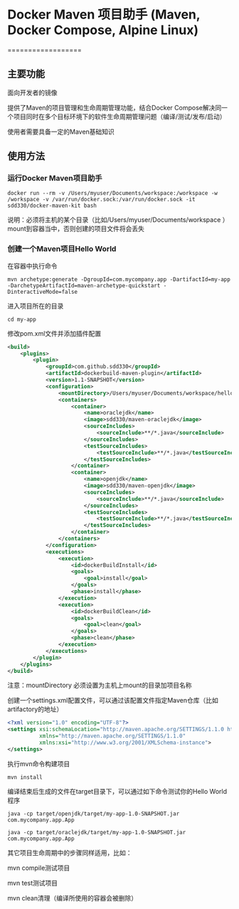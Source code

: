 # Docker Maven 项目助手 (Maven, Docker Compose, Alpine Linux)
==================

## 主要功能 ##

面向开发者的镜像

提供了Maven的项目管理和生命周期管理功能，结合Docker Compose解决同一个项目同时在多个目标环境下的软件生命周期管理问题（编译/测试/发布/启动）

使用者需要具备一定的Maven基础知识

## 使用方法 ##

### 运行Docker Maven项目助手 ###
```shell
docker run --rm -v /Users/myuser/Documents/workspace:/workspace -w /workspace -v /var/run/docker.sock:/var/run/docker.sock -it sdd330/docker-maven-kit bash
```

说明：必须将主机的某个目录（比如/Users/myuser/Documents/workspace
 ）mount到容器当中，否则创建的项目文件将会丢失

### 创建一个Maven项目Hello World ###

在容器中执行命令
```shell
mvn archetype:generate -DgroupId=com.mycompany.app -DartifactId=my-app -DarchetypeArtifactId=maven-archetype-quickstart -DinteractiveMode=false
```

进入项目所在的目录
```shell
cd my-app
```

修改pom.xml文件并添加插件配置
```xml
<build>
	<plugins>
		<plugin>
			<groupId>com.github.sdd330</groupId>
			<artifactId>dockerbuild-maven-plugin</artifactId>
			<version>1.1-SNAPSHOT</version>
			<configuration>
				<mountDirectory>/Users/myuser/Documents/workspace/hello</mountDirectory>
				<containers>
					<container>
						<name>oraclejdk</name>
						<image>sdd330/maven-oraclejdk</image>
						<sourceIncludes>
							<sourceInclude>**/*.java</sourceInclude>
						</sourceIncludes>
						<testSourceIncludes>
							<testSourceInclude>**/*.java</testSourceInclude>
						</testSourceIncludes>
					</container>
					<container>
						<name>openjdk</name>
						<image>sdd330/maven-openjdk</image>
						<sourceIncludes>
							<sourceInclude>**/*.java</sourceInclude>
						</sourceIncludes>
						<testSourceIncludes>
							<testSourceInclude>**/*.java</testSourceInclude>
						</testSourceIncludes>
					</container>
				</containers>
			</configuration>
			<executions>
				<execution>
					<id>dockerBuildInstall</id>
					<goals>
						<goal>install</goal>
					</goals>
					<phase>install</phase>
				</execution>
				<execution>
					<id>dockerBuildClean</id>
					<goals>
						<goal>clean</goal>
					</goals>
					<phase>clean</phase>
				</execution>
			</executions>
		</plugin>
	</plugins>
</build>
```

注意：mountDirectory 必须设置为主机上mount的目录加项目名称

创建一个settings.xml配置文件，可以通过该配置文件指定Maven仓库（比如artifactory的地址）
```xml
<?xml version="1.0" encoding="UTF-8"?>
<settings xsi:schemaLocation="http://maven.apache.org/SETTINGS/1.1.0 http://maven.apache.org/xsd/settings-1.1.0.xsd"
          xmlns="http://maven.apache.org/SETTINGS/1.1.0"
          xmlns:xsi="http://www.w3.org/2001/XMLSchema-instance">
</settings>
```

执行mvn命令构建项目
```shell
mvn install
```

编译结束后生成的文件在target目录下，可以通过如下命令测试你的Hello World程序
```shell
java -cp target/openjdk/target/my-app-1.0-SNAPSHOT.jar com.mycompany.app.App
```
```shell
java -cp target/oraclejdk/target/my-app-1.0-SNAPSHOT.jar com.mycompany.app.App
```

其它项目生命周期中的步骤同样适用，比如：

mvn compile测试项目

mvn test测试项目

mvn clean清理（编译所使用的容器会被删除）
